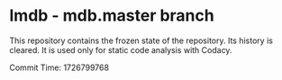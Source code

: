 # lmdb - mdb.master branch

This repository contains the frozen state of the repository.
Its history is cleared. It is used only for static code
analysis with Codacy.

Commit Time: 1726799768